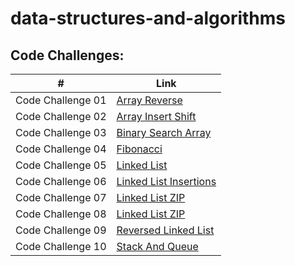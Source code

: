 # data-structures-and-algorithms

## Code Challenges:
| #                 | Link                                                               |
| ----------------- | ------------------------------------------------------------------ |
| Code Challenge 01 | [Array Reverse](./class-01/README.md)                   |
| Code Challenge 02 | [Array Insert Shift](./class-02/README.md)         |
| Code Challenge 03 | [Binary Search Array](./class-03/README.md)         |
| Code Challenge 04 | [Fibonacci](./class-04/README.md)         |
| Code Challenge 05 | [Linked List](./class-05/README.md)         |
| Code Challenge 06 | [Linked List Insertions](./class-06/README.md)         |
| Code Challenge 07 | [Linked List ZIP](./class-07/README.md)         |
| Code Challenge 08 | [Linked List ZIP](./linked-list-zip/README.md)         |
| Code Challenge 09 | [Reversed Linked List ](./class-09/README.md)         |
| Code Challenge 10 | [Stack And Queue ](./class-10/README.md)         |